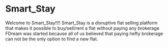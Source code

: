 # Smart_Stay
Welcome to Smart_Stay!!!! Smart_Stay is a disruptive flat selling platform that makes it possible to buy/sell/rent a flat without paying any brokerage FDream was started because all of us believed that paying hefty brokerage can not be the only option to find a new flat. 
